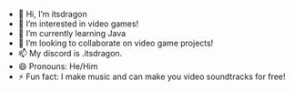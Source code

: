 - 👋 Hi, I’m itsdragon
- 👀 I’m interested in video games!
- 🌱 I’m currently learning Java
- 💞️ I’m looking to collaborate on video game projects!
- 📫 My discord is .itsdragon.
- 😄 Pronouns: He/Him
- ⚡ Fun fact: I make music and can make you video soundtracks for free!
